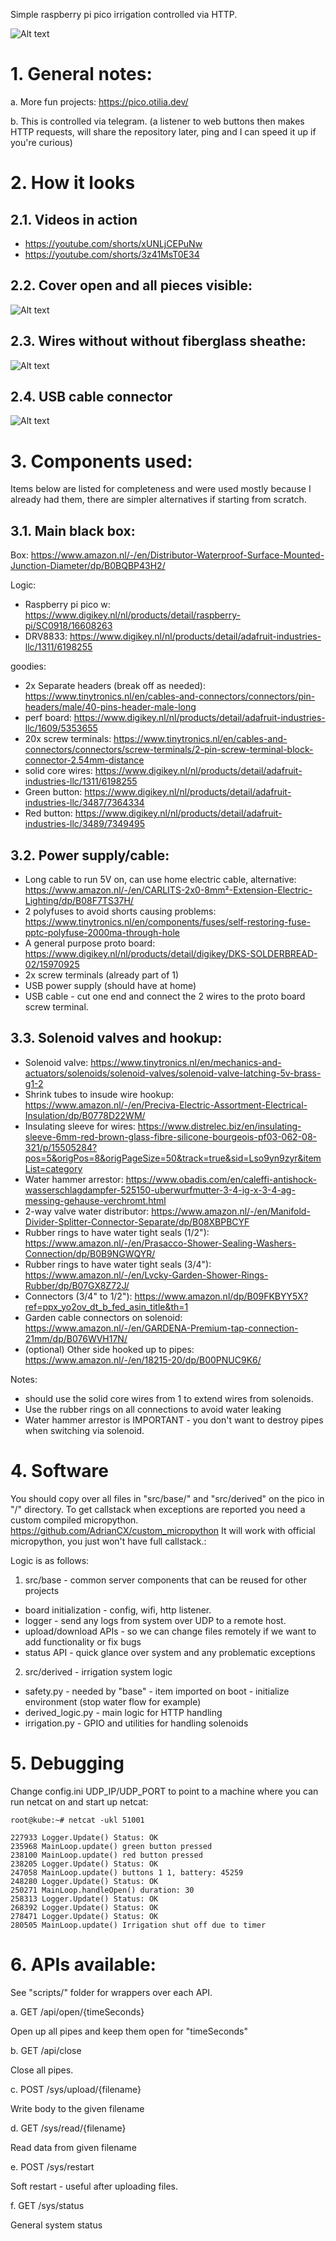 Simple raspberry pi pico irrigation controlled via HTTP.

![Alt text](/images/0_main.jpg "")

# 1. General notes:

a. More fun projects: https://pico.otilia.dev/

b. This is controlled via telegram. (a listener to web buttons then makes HTTP requests, will share the repository later, ping and I can speed it up if you're curious)

# 2. How it looks

## 2.1. Videos in action

- https://youtube.com/shorts/xUNLjCEPuNw
- https://youtube.com/shorts/3z41MsT0E34

## 2.2. Cover open and all pieces visible:
![Alt text](/images/1_open.jpg "")

## 2.3. Wires without without fiberglass sheathe:
![Alt text](/images/2_before_sheathe.jpg "")

## 2.4. USB cable connector
![Alt text](/images/3_usb_connector.jpg "")

# 3. Components used:

Items below are listed for completeness and were used mostly because I already had them, there are simpler alternatives if starting from scratch.

## 3.1. Main black box:

Box: https://www.amazon.nl/-/en/Distributor-Waterproof-Surface-Mounted-Junction-Diameter/dp/B0BQBP43H2/

Logic:
- Raspberry pi pico w: https://www.digikey.nl/nl/products/detail/raspberry-pi/SC0918/16608263
- DRV8833: https://www.digikey.nl/nl/products/detail/adafruit-industries-llc/1311/6198255

goodies:
- 2x Separate headers (break off as needed): https://www.tinytronics.nl/en/cables-and-connectors/connectors/pin-headers/male/40-pins-header-male-long
- perf board: https://www.digikey.nl/nl/products/detail/adafruit-industries-llc/1609/5353655
- 20x screw terminals: https://www.tinytronics.nl/en/cables-and-connectors/connectors/screw-terminals/2-pin-screw-terminal-block-connector-2.54mm-distance
- solid core wires: https://www.digikey.nl/nl/products/detail/adafruit-industries-llc/1311/6198255
- Green button: https://www.digikey.nl/nl/products/detail/adafruit-industries-llc/3487/7364334
- Red button: https://www.digikey.nl/nl/products/detail/adafruit-industries-llc/3489/7349495


## 3.2. Power supply/cable:

- Long cable to run 5V on, can use home electric cable, alternative: https://www.amazon.nl/-/en/CARLITS-2x0-8mm²-Extension-Electric-Lighting/dp/B08F7TS37H/
- 2 polyfuses to avoid shorts causing problems: https://www.tinytronics.nl/en/components/fuses/self-restoring-fuse-pptc-polyfuse-2000ma-through-hole
- A general purpose proto board: https://www.digikey.nl/nl/products/detail/digikey/DKS-SOLDERBREAD-02/15970925
- 2x screw terminals (already part of 1)
- USB power supply (should have at home)
- USB cable - cut one end and connect the 2 wires to the proto board screw terminal.

## 3.3. Solenoid valves and hookup:

- Solenoid valve: https://www.tinytronics.nl/en/mechanics-and-actuators/solenoids/solenoid-valves/solenoid-valve-latching-5v-brass-g1-2
- Shrink tubes to insude wire hookup: https://www.amazon.nl/-/en/Preciva-Electric-Assortment-Electrical-Insulation/dp/B0778D22WM/
- Insulating sleeve for wires: https://www.distrelec.biz/en/insulating-sleeve-6mm-red-brown-glass-fibre-silicone-bourgeois-pf03-062-08-321/p/15505284?pos=5&origPos=8&origPageSize=50&track=true&sid=Lso9yn9zyr&itemList=category
- Water hammer arrestor: https://www.obadis.com/en/caleffi-antishock-wasserschlagdampfer-525150-uberwurfmutter-3-4-ig-x-3-4-ag-messing-gehause-verchromt.html
- 2-way valve water distributor: https://www.amazon.nl/-/en/Manifold-Divider-Splitter-Connector-Separate/dp/B08XBPBCYF
- Rubber rings to have water tight seals (1/2"): https://www.amazon.nl/-/en/Prasacco-Shower-Sealing-Washers-Connection/dp/B0B9NGWQYR/
- Rubber rings to have water tight seals (3/4"): https://www.amazon.nl/-/en/Lvcky-Garden-Shower-Rings-Rubber/dp/B07GX8Z72J/
- Connectors (3/4" to 1/2"): https://www.amazon.nl/dp/B09FKBYY5X?ref=ppx_yo2ov_dt_b_fed_asin_title&th=1
- Garden cable connectors on solenoid: https://www.amazon.nl/-/en/GARDENA-Premium-tap-connection-21mm/dp/B076WVH17N/
- (optional) Other side hooked up to pipes: https://www.amazon.nl/-/en/18215-20/dp/B00PNUC9K6/

Notes: 
- should use the solid core wires from 1 to extend wires from solenoids.
- Use the rubber rings on all connections to avoid water leaking
- Water hammer arrestor is IMPORTANT - you don't want to destroy pipes when switching via solenoid.


# 4. Software

You should copy over all files in "src/base/" and "src/derived" on the pico in "/" directory.
To get callstack when exceptions are reported you need a custom compiled micropython. https://github.com/AdrianCX/custom_micropython
It will work with official micropython, you just won't have full callstack.:

Logic is as follows:
1. src/base - common server components that can be reused for other projects
- board initialization - config, wifi, http listener.
- logger - send any logs from system over UDP to a remote host.
- upload/download APIs - so we can change files remotely if we want to add functionality or fix bugs
- status API - quick glance over system and any problematic exceptions

2. src/derived - irrigation system logic
- safety.py        - needed by "base" - item imported on boot - initialize environment (stop water flow for example)
- derived_logic.py - main logic for HTTP handling
- irrigation.py    - GPIO and utilities for handling solenoids

# 5. Debugging

Change config.ini UDP_IP/UDP_PORT to point to a machine where you can run netcat on and start up netcat:

```
root@kube:~# netcat -ukl 51001

227933 Logger.Update() Status: OK
235968 MainLoop.update() green button pressed
238100 MainLoop.update() red button pressed
238205 Logger.Update() Status: OK
247058 MainLoop.update() buttons 1 1, battery: 45259
248280 Logger.Update() Status: OK
250271 MainLoop.handleOpen() duration: 30
258313 Logger.Update() Status: OK
268392 Logger.Update() Status: OK
278471 Logger.Update() Status: OK
280505 MainLoop.update() Irrigation shut off due to timer
```

# 6. APIs available:

See "scripts/" folder for wrappers over each API.

a. GET /api/open/{timeSeconds}

Open up all pipes and keep them open for "timeSeconds"

b. GET /api/close

Close all pipes.

c. POST /sys/upload/{filename}

Write body to the given filename

d. GET /sys/read/{filename}

Read data from given filename

e. POST /sys/restart

Soft restart - useful after uploading files.

f. GET /sys/status

General system status


